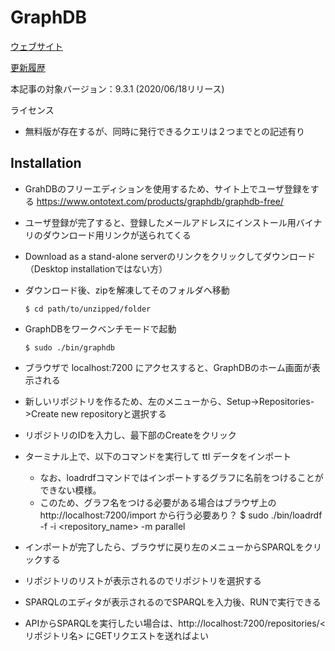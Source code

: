 # GraphDB

[ウェブサイト](https://www.ontotext.com/products/graphdb/)
   
[更新履歴](http://graphdb.ontotext.com/documentation/free/release-notes.html)

本記事の対象バージョン：9.3.1 (2020/06/18リリース)

ライセンス
 * 無料版が存在するが、同時に発行できるクエリは２つまでとの記述有り


## Installation
 * GrahDBのフリーエディションを使用するため、サイト上でユーザ登録をする https://www.ontotext.com/products/graphdb/graphdb-free/
 * ユーザ登録が完了すると、登録したメールアドレスにインストール用バイナリのダウンロード用リンクが送られてくる
 * Download as a stand-alone serverのリンクをクリックしてダウンロード（Desktop installationではない方）
 * ダウンロード後、zipを解凍してそのフォルダへ移動

       $ cd path/to/unzipped/folder

 * GraphDBをワークベンチモードで起動

       $ sudo ./bin/graphdb

 * ブラウザで localhost:7200 にアクセスすると、GraphDBのホーム画面が表示される
 
 * 新しいリポジトリを作るため、左のメニューから、Setup->Repositories->Create new repositoryと選択する
 * リポジトリのIDを入力し、最下部のCreateをクリック
 * ターミナル上で、以下のコマンドを実行して ttl データをインポート
   * なお、loadrdfコマンドではインポートするグラフに名前をつけることができない模様。
   * このため、グラフ名をつける必要がある場合はブラウザ上のhttp://localhost:7200/import から行う必要あり？
       $ sudo ./bin/loadrdf -f -i <repository_name> -m parallel <path to dataset>

 * インポートが完了したら、ブラウザに戻り左のメニューからSPARQLをクリックする
 * リポジトリのリストが表示されるのでリポジトリを選択する
 * SPARQLのエディタが表示されるのでSPARQLを入力後、RUNで実行できる
 * APIからSPARQLを実行したい場合は、http://localhost:7200/repositories/<リポジトリ名> にGETリクエストを送ればよい
